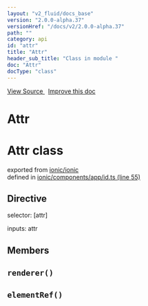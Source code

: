 ```yaml
---
layout: "v2_fluid/docs_base"
version: "2.0.0-alpha.37"
versionHref: "/docs/v2/2.0.0-alpha.37"
path: ""
category: api
id: "attr"
title: "Attr"
header_sub_title: "Class in module "
doc: "Attr"
docType: "class"
---
```



<div class="improve-docs">
  <a href='http://github.com/driftyco/ionic2/tree/master/ionic/components/app/id.ts#L54'>
    View Source
  </a>
  &nbsp;
  <a href='http://github.com/driftyco/ionic2/edit/master/ionic/components/app/id.ts#L54'>
    Improve this doc
  </a>
</div>




<h1 class="api-title">

  Attr



</h1>







<h1 class="class export">Attr <span class="type">class</span></h1>
<p class="module">exported from <a href='undefined'>ionic/ionic</a><br/>
defined in <a href="https://github.com/driftyco/ionic2/tree/master/ionic/components/app/id.ts#L55-L71">ionic/components/app/id.ts (line 55)</a>
</p>
<h2>Directive</h2>
  <span>selector: [attr]</span>

  <span>inputs: attr</span>


## Members

<div id="renderer"></div>
<h2>
  <code>renderer()</code>

</h2>












<div id="elementRef"></div>
<h2>
  <code>elementRef()</code>

</h2>












